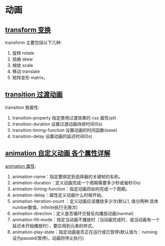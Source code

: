 <!--
 * @Author: TerryMin
 * @Date: 2023-02-02 18:53:35
 * @LastEditors: TerryMin
 * @LastEditTime: 2023-12-30 18:23:26
 * @Description: file not
-->

# 动画

## [transform 变换](https://juejin.cn/post/6959407827047677965)

transform 主要包括以下几种:

1. 旋转 rotate
2. 扭曲 skew
3. 缩放 scale
4. 移动 translate
5. 矩阵变形 matrix。

## [transition 过渡动画](https://juejin.cn/post/6970885478967050254)

transition 族属性:

1. transition-property 指定使用过渡效果的 css 属性(all)
2. transition-duration 设置过渡动画持续时间(0s)
3. transition-timing-function 设置动画的时间函数(ease)
4. transition-delay 设置动画的延迟时间(0s)

## [animation 自定义动画 各个属性详解](https://blog.csdn.net/aSuncat/article/details/52588078)

[animation 属性](https://juejin.cn/post/6970883520168198158#heading-8):

1. animation-name：指定要绑定到选择器的关键帧的名称。
2. animation-duration：定义动画完成一个周期需要多少秒或毫秒(0s)
3. animation-timing-function：指定动画将如何完成一个周期。
4. animation-delay：属性定义动画什么时候开始。
5. animation-iteration-count ：定义动画应该播放多少次(默认1, 值分两种:具体number数值、infinite执行无限次)
6. animation-direction：定义是否循环交替反向播放动画(normal)
7. animation-fill-mode：规定当动画不播放时（当动画完成时，或当动画有一个延迟未开始播放时），要应用到元素的样式。
8. animation-play-state：指定动画是否正在运行或已暂停(默认值为：running设为paused(暂停)，动画将停止执行)
